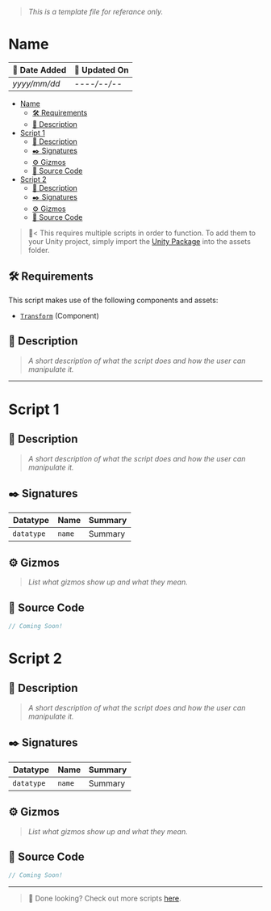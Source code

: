 > *This is a template file for referance only.*
# Name

| 📆 Date Added | 📆 Updated On |
|-|-|
|*yyyy/mm/dd*|*----/--/--*|

- [Name](#name)
  - [🛠️ Requirements](#️-requirements)
  - [📖 Description](#-description)
- [Script 1](#script-1)
  - [📖 Description](#-description-1)
  - [✒️ Signatures](#️-signatures)
  - [⚙️ Gizmos](#️-gizmos)
  - [💾 Source Code](#-source-code)
- [Script 2](#script-2)
  - [📖 Description](#-description-2)
  - [✒️ Signatures](#️-signatures-1)
  - [⚙️ Gizmos](#️-gizmos-1)
  - [💾 Source Code](#-source-code-1)

> :paperclip:< This requires multiple scripts in order to function. To add them to your Unity project, simply import the [Unity Package](./) into the assets folder.

## 🛠️ Requirements

This script makes use of the following components and assets:
- [`Transform`][transform] (Component)

## 📖 Description
> *A short description of what the script does and how the user can manipulate it.*

---
# Script 1

## 📖 Description
> *A short description of what the script does and how the user can manipulate it.*

## ✒️ Signatures
| Datatype | Name | Summary |
|-|-|-|
| `datatype ` | `name ` | Summary |

## ⚙️ Gizmos

> *List what gizmos show up and what they mean.*

## 💾 Source Code
```cs
// Coming Soon!
```

# Script 2

## 📖 Description
> *A short description of what the script does and how the user can manipulate it.*

## ✒️ Signatures
| Datatype | Name | Summary |
|-|-|-|
| `datatype ` | `name ` | Summary |

## ⚙️ Gizmos

> *List what gizmos show up and what they mean.*

## 💾 Source Code
```cs
// Coming Soon!
```
---
> :paperclip: Done looking? Check out more scripts [here](../../).

[transform]: https://docs.unity3d.com/ScriptReference/Transform.html